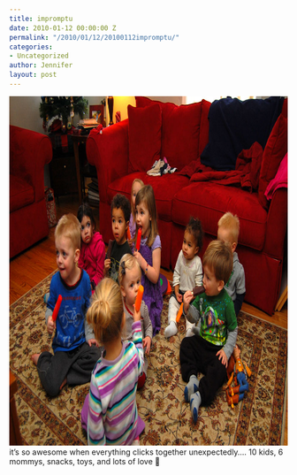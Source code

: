 ```yaml
---
title: impromptu
date: 2010-01-12 00:00:00 Z
permalink: "/2010/01/12/20100112impromptu/"
categories:
- Uncategorized
author: Jennifer
layout: post
---
```


[<img title="impromptu_kids" height="632" alt="impromptu_kids" width="950" class="alignleft size-full wp-image-594" src="/assets/images/impromptu/1263370495000-missing.jpg" />](http://www.flickr.com/photos/jenniferandJennifers_photos/sets/72157623119713033/)it&#8217;s so awesome when everything clicks together unexpectedly&#8230;. 10 kids, 6 mommys, snacks, toys, and lots of love 🙂
